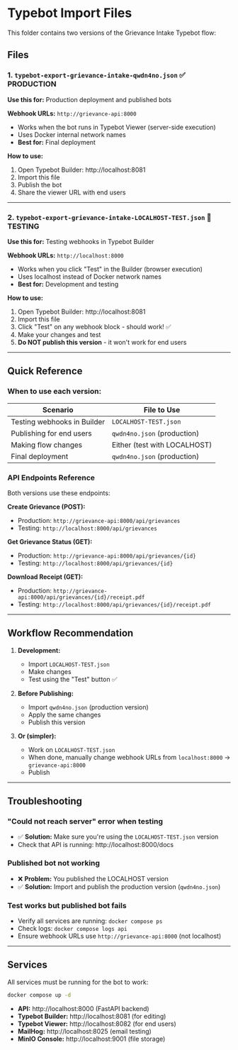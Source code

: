 # Typebot Import Files

This folder contains two versions of the Grievance Intake Typebot flow:

## Files

### 1. `typebot-export-grievance-intake-qwdn4no.json` ✅ PRODUCTION
**Use this for:** Production deployment and published bots

**Webhook URLs:** `http://grievance-api:8000`
- Works when the bot runs in Typebot Viewer (server-side execution)
- Uses Docker internal network names
- **Best for:** Final deployment

**How to use:**
1. Open Typebot Builder: http://localhost:8081
2. Import this file
3. Publish the bot
4. Share the viewer URL with end users

---

### 2. `typebot-export-grievance-intake-LOCALHOST-TEST.json` 🧪 TESTING
**Use this for:** Testing webhooks in Typebot Builder

**Webhook URLs:** `http://localhost:8000`
- Works when you click "Test" in the Builder (browser execution)
- Uses localhost instead of Docker network names
- **Best for:** Development and testing

**How to use:**
1. Open Typebot Builder: http://localhost:8081
2. Import this file
3. Click "Test" on any webhook block - should work! ✅
4. Make your changes and test
5. **Do NOT publish this version** - it won't work for end users

---

## Quick Reference

### When to use each version:

| Scenario | File to Use |
|----------|-------------|
| Testing webhooks in Builder | `LOCALHOST-TEST.json` |
| Publishing for end users | `qwdn4no.json` (production) |
| Making flow changes | Either (test with LOCALHOST) |
| Final deployment | `qwdn4no.json` (production) |

### API Endpoints Reference

Both versions use these endpoints:

**Create Grievance (POST):**
- Production: `http://grievance-api:8000/api/grievances`
- Testing: `http://localhost:8000/api/grievances`

**Get Grievance Status (GET):**
- Production: `http://grievance-api:8000/api/grievances/{id}`
- Testing: `http://localhost:8000/api/grievances/{id}`

**Download Receipt (GET):**
- Production: `http://grievance-api:8000/api/grievances/{id}/receipt.pdf`
- Testing: `http://localhost:8000/api/grievances/{id}/receipt.pdf`

---

## Workflow Recommendation

1. **Development:**
   - Import `LOCALHOST-TEST.json`
   - Make changes
   - Test using the "Test" button ✅

2. **Before Publishing:**
   - Import `qwdn4no.json` (production version)
   - Apply the same changes
   - Publish this version

3. **Or (simpler):**
   - Work on `LOCALHOST-TEST.json`
   - When done, manually change webhook URLs from `localhost:8000` → `grievance-api:8000`
   - Publish

---

## Troubleshooting

### "Could not reach server" error when testing
- ✅ **Solution:** Make sure you're using the `LOCALHOST-TEST.json` version
- Check that API is running: http://localhost:8000/docs

### Published bot not working
- ❌ **Problem:** You published the LOCALHOST version
- ✅ **Solution:** Import and publish the production version (`qwdn4no.json`)

### Test works but published bot fails
- Verify all services are running: `docker compose ps`
- Check logs: `docker compose logs api`
- Ensure webhook URLs use `http://grievance-api:8000` (not localhost)

---

## Services

All services must be running for the bot to work:

```bash
docker compose up -d
```

- **API:** http://localhost:8000 (FastAPI backend)
- **Typebot Builder:** http://localhost:8081 (for editing)
- **Typebot Viewer:** http://localhost:8082 (for end users)
- **MailHog:** http://localhost:8025 (email testing)
- **MinIO Console:** http://localhost:9001 (file storage)
